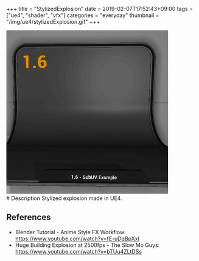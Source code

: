 +++
title = "StylizedExplosion"
date = 2019-02-07T17:52:43+09:00
tags = ["ue4", "shader", "vfx"]
categories = "everyday"
thumbnail = "/img/ue4/stylizedExplosion.gif"
+++

<div class="image">
<img src="/img/ue4/stylizedExplosion.gif" style="max-width: 480px;">
</div>

<div class="description">
# Description
Stylized explosion made in UE4.

## References

- Blender Tutorial - Anime Style FX Workflow: https://www.youtube.com/watch?v=fE-uDqBpXxI
- Huge Building Explosion at 2500fps - The Slow Mo Guys: https://www.youtube.com/watch?v=bTUu4ZLtDSs